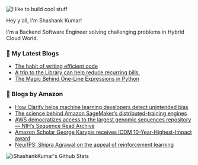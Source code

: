 ![I like to build cool stuff](https://res.cloudinary.com/dt8g3rhcy/image/upload/v1595929574/i_like_to_build_cool_shit._1_nzbwjh.png)

Hey y'all, I'm Shashank Kumar! 

I'm a Backend Software Engineer solving challenging problems in Hybrid Cloud World.

### 📕 My Latest Blogs
<!-- BLOG-POST-LIST:START -->
- [The habit of writing efficient code](https://medium.com/@ishashankkumar/the-habit-of-writing-efficient-code-153b05f04269?source=rss-d24dda280d5f------2)
- [A trip to the Library can help reduce recurring bills.](https://medium.com/swlh/a-trip-to-the-library-can-help-reduce-recurring-bills-23bca495cdf5?source=rss-d24dda280d5f------2)
- [The Magic Behind One-Line Expressions in Python](https://medium.com/swlh/the-magic-behind-one-line-expressions-in-python-816c10180c5c?source=rss-d24dda280d5f------2)
<!-- BLOG-POST-LIST:END -->

### 📕 Blogs by Amazon
<!-- AMAZON-BLOG-POST-LIST:START -->
- [How Clarify helps machine learning developers detect unintended bias](https://www.amazon.science/latest-news/how-clarify-helps-machine-learning-developers-detect-unintended-bias)
- [The science behind Amazon SageMaker’s distributed-training engines](https://www.amazon.science/latest-news/the-science-of-amazon-sagemakers-distributed-training-engines)
- [AWS democratizes access to the largest genomic sequences repository — NIH’s Sequence Read Archive](https://www.amazon.science/latest-news/aws-democratizes-access-to-the-largest-genomic-sequences-repository-nihs-sequence-read-archive)
- [Amazon Scholar George Karypis receives ICDM 10-Year-Highest-Impact award](https://www.amazon.science/latest-news/amazon-scholar-george-karypis-receives-icdm-10-year-highest-impact-award)
- [NeurIPS: Shipra Agrawal on the appeal of reinforcement learning](https://www.amazon.science/blog/neurips-shipra-agrawal-on-the-appeal-of-reinforcement-learning)
<!-- AMAZON-BLOG-POST-LIST:END -->



<img align="center" alt="iShashankKumar's Github Stats" src="https://github-readme-stats.vercel.app/api?username=ishashankkumar&show_icons=true&hide_border=true" />
